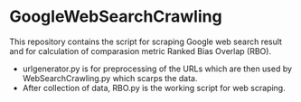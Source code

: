 # GoogleWebSearchCrawling

This repository contains the script for scraping Google web search result and for calculation of comparasion metric Ranked Bias Overlap (RBO).

- urlgenerator.py is for preprocessing of the URLs which are then used by WebSearchCrawling.py which scarps the data. 
- After collection of data, RBO.py is the working script for web scraping. 
